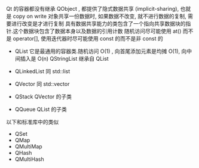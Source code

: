 Qt 的容器都没有继承 QObject , 都提供了隐式数据共享 (implicit-sharing), 也就是 copy on write
对象共享一份数据时, 如果数据不改变, 就不进行数据的复制, 需要进行改变是才进行复制
具有数据共享能力的类包含了一个指向共享数据块的指针.这个数据块包含了数据本身以及数据的引用计数
随机访问尽可能使用 at() 而不是 operator[], 使用迭代器时尽可能使用 const 的而不是非 const 的

* QList
它是最通用的容器类.随机访问 O(1) , 向首尾添加元素是均摊 O(1), 向中间插入是 O(n)
QStringList 继承自 QList<QString>

* QLinkedList
同 std::list

* QVector
同 std::vector

* QStack
QVector 的子类

* QQueue
QList 的子类

以下和标准库中的类似
* QSet
* QMap
* QMultiMap
* QHash
* QMultiHash
